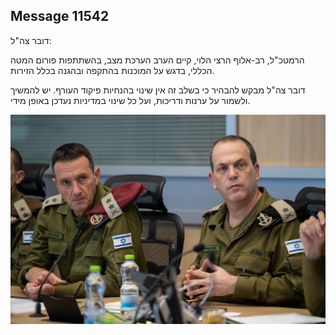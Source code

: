 ## Message 11542

דובר צה"ל:

הרמטכ"ל, רב-אלוף הרצי הלוי, קיים הערב הערכת מצב, בהשתתפות פורום המטה הכללי, בדגש על המוכנות בהתקפה ובהגנה בכלל הזירות.

דובר צה"ל מבקש להבהיר כי בשלב זה אין שינוי בהנחיות פיקוד העורף. יש להמשיך ולשמור על ערנות ודריכות, ועל כל שינוי במדיניות נעדכן באופן מידי.

![Photo](11542/11542_photo.jpg)
